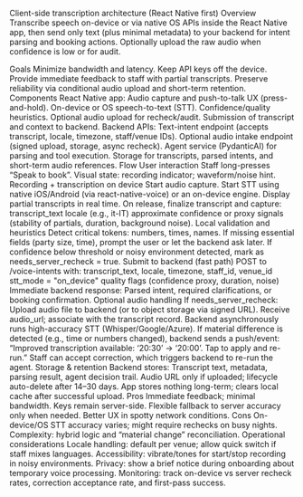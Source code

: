 Client-side transcription architecture (React Native first)
Overview
Transcribe speech on-device or via native OS APIs inside the React Native app, then send only text (plus minimal metadata) to your backend for intent parsing and booking actions. Optionally upload the raw audio when confidence is low or for audit.

Goals
Minimize bandwidth and latency.
Keep API keys off the device.
Provide immediate feedback to staff with partial transcripts.
Preserve reliability via conditional audio upload and short-term retention.
Components
React Native app:
Audio capture and push-to-talk UX (press-and-hold).
On-device or OS speech-to-text (STT).
Confidence/quality heuristics.
Optional audio upload for recheck/audit.
Submission of transcript and context to backend.
Backend APIs:
Text-intent endpoint (accepts transcript, locale, timezone, staff/venue IDs).
Optional audio intake endpoint (signed upload, storage, async recheck).
Agent service (PydanticAI) for parsing and tool execution.
Storage for transcripts, parsed intents, and short-term audio references.
Flow
User interaction
Staff long-presses “Speak to book”.
Visual state: recording indicator; waveform/noise hint.
Recording + transcription on device
Start audio capture.
Start STT using native iOS/Android (via react-native-voice) or an on-device engine.
Display partial transcripts in real time.
On release, finalize transcript and capture:
transcript_text
locale (e.g., it-IT)
approximate confidence or proxy signals (stability of partials, duration, background noise).
Local validation and heuristics
Detect critical tokens: numbers, times, names.
If missing essential fields (party size, time), prompt the user or let the backend ask later.
If confidence below threshold or noisy environment detected, mark as needs_server_recheck = true.
Submit to backend (fast path)
POST to /voice-intents with:
transcript_text, locale, timezone, staff_id, venue_id
stt_mode = "on_device"
quality flags (confidence proxy, duration, noise)
Immediate backend response:
Parsed intent, required clarifications, or booking confirmation.
Optional audio handling
If needs_server_recheck:
Upload audio file to backend (or to object storage via signed URL).
Receive audio_url; associate with the transcript record.
Backend asynchronously runs high-accuracy STT (Whisper/Google/Azure).
If material difference is detected (e.g., time or numbers changed), backend sends a push/event:
“Improved transcription available: ‘20:30’ → ‘20:00’. Tap to apply and re-run.”
Staff can accept correction, which triggers backend to re-run the agent.
Storage & retention
Backend stores:
Transcript text, metadata, parsing result, agent decision trail.
Audio URL only if uploaded; lifecycle auto-delete after 14–30 days.
App stores nothing long-term; clears local cache after successful upload.
Pros
Immediate feedback; minimal bandwidth.
Keys remain server-side.
Flexible fallback to server accuracy only when needed.
Better UX in spotty network conditions.
Cons
On-device/OS STT accuracy varies; might require rechecks on busy nights.
Complexity: hybrid logic and “material change” reconciliation.
Operational considerations
Locale handling: default per venue; allow quick switch if staff mixes languages.
Accessibility: vibrate/tones for start/stop recording in noisy environments.
Privacy: show a brief notice during onboarding about temporary voice processing.
Monitoring: track on-device vs server recheck rates, correction acceptance rate, and first-pass success.